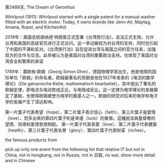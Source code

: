 第3488天, The Dream of Gerontius 

Whirlpool (1911): Whirlpool started with a single patent for a manual washer fitted with an electric motor. Today, it owns brands like Jenn-Air, Maytag, Amana, Roper, and KitchenAid​​.

2018年：美国总统唐纳德·特朗普正式签署《台湾旅行法》，该法正式生效，允许台湾和美国的高级官员进行正式访问。这一举动被视为对台湾的支持，同时也引起了中国的不满和反对。《台湾旅行法》旨在促进台湾与美国之间的官方往来，加强双方的合作与交流。此举被认为是美国对台湾的重要政治支持，也体现了美国对台湾安全和繁荣的承诺
 
1789年：蓋歐格·歐姆（Georg Simon Ohm），德国物理学家出生，他是电阻的国际单位「欧姆」的命名者。欧姆最著名的贡献是他在1827年发表的《电流的数学理论》（Die galvanische Kette, mathematisch bearbeitet），其中提出了著名的欧姆定律，即电流与电动势成正比，与电阻成反比。这一定律为电学理论的发展奠定了基础，也使得欧姆被誉为电学的奠基人之一。欧姆的研究对后来的电学和电子学的发展产生了深远影响。

第一片葉子代表希望（hope）、第二片葉子表示信心（faith）、第三片葉子是愛情（love）、而多出來的第四片葉子則是幸運（luck）的象徵。這種說法與基督教的望德、信德和愛德思想相配。
第一片葉子代表真愛（love）、第二片葉子代表健康（health）、第三片葉子代表名譽（glory）、第四片葉子代表財富（riches）。

the famous products from 


 pick up  only one event  from the following list that relative IT but not in China, not in hongkang, not in Russia, not in 苏联, no war, show more detail and in Chinese